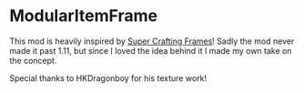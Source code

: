 # ModularItemFrame 
This mod is heavily inspired by <a href="https://minecraft.curseforge.com/projects/super-crafting-frame">Super Crafting Frames</a>! Sadly the mod never made it past 1.11, but since I loved the idea behind it I made my own take on the concept.

Special thanks to HKDragonboy for his texture work!
